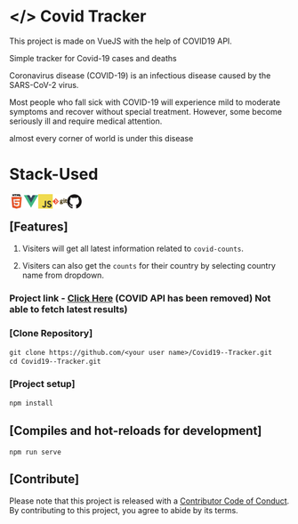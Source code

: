 
# </> Covid Tracker

This project is made on VueJS with the help of COVID19 API.

Simple tracker for Covid-19 cases and deaths

Coronavirus disease (COVID-19) is an infectious disease caused by the SARS-CoV-2 virus.

Most people who fall sick with COVID-19 will experience mild to moderate symptoms and recover without special treatment. However, some become seriously ill and require medical attention.

almost every corner of world is under this disease

# Stack-Used

<img  align="left"  alt="HTML5"  width="26px"  src="https://raw.githubusercontent.com/github/explore/80688e429a7d4ef2fca1e82350fe8e3517d3494d/topics/html/html.png"  />

<img  align="left"  alt="React"  width="26px"  src="https://raw.githubusercontent.com/github/explore/80688e429a7d4ef2fca1e82350fe8e3517d3494d/topics/vue/vue.png"  />

<img  align="left"  alt="JavaScript"  width="26px"  src="https://raw.githubusercontent.com/github/explore/80688e429a7d4ef2fca1e82350fe8e3517d3494d/topics/javascript/javascript.png"  />

<img  align="left"  alt="Git"  width="26px"  src="https://raw.githubusercontent.com/github/explore/80688e429a7d4ef2fca1e82350fe8e3517d3494d/topics/git/git.png"  />

<img  align="left"  alt="GitHub"  width="26px"  src="https://raw.githubusercontent.com/github/explore/78df643247d429f6cc873026c0622819ad797942/topics/github/github.png"  />

<br>


## [Features]

1. Visiters will get all latest information related to `covid-counts`.

2. Visiters can also get the `counts` for their country by selecting country name from dropdown.

### Project link - [Click Here](https://covid-counts-84421.web.app/) (COVID API has been removed) Not able to fetch latest results)

### [Clone Repository]
```
git clone https://github.com/<your user name>/Covid19--Tracker.git
cd Covid19--Tracker.git
```

### [Project setup]
```
npm install
```

## [Compiles and hot-reloads for development]
```
npm run serve
```

## [Contribute]

Please note that this project is released with a [Contributor Code of Conduct](CODE_OF_CONDUCT.md). By contributing to this project, you agree to abide by its terms.

